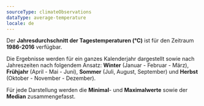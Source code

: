 ```yaml
---
sourceType: climateObservations
dataType: average-temperature
locale: de
---
```


Der **Jahresdurchschnitt der Tagestemperaturen (°C)** ist für den Zeitraum
**1986-2016** verfügbar.

Die Ergebnisse werden für ein ganzes Kalenderjahr dargestellt sowie nach
Jahreszeiten nach folgendem Ansatz: **Winter** (Januar - Februar - März),
**Frühjahr** (April - Mai - Juni), **Sommer** (Juli, August, September) und
**Herbst** (Oktober - November - Dezember).

Für jede Darstellung werden die **Minimal**- und **Maximalwerte** sowie der
**Median** zusammengefasst.
